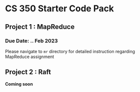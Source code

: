 # CS 350 Starter Code Pack

## Project 1 : MapReduce

### Due Date: .. Feb 2023

Please navigate to `mr` directory for detailed instruction regarding MapReduce assignment

## Project 2 : Raft

**Coming soon**
